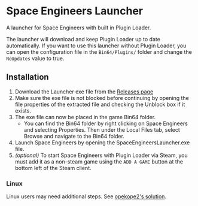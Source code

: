 # Space Engineers Launcher

A launcher for Space Engineers with built in Plugin Loader.

The launcher will download and keep Plugin Loader up to date automatically. If you want to use this launcher without Plugin Loader, you can open the configuration file in the `Bin64/Plugins/` folder and change the `NoUpdates` value to true.

## Installation

1. Download the Launcher exe file from the [Releases page](https://github.com/sepluginloader/SpaceEngineersLauncher/releases/latest)
2. Make sure the exe file is not blocked before continuing by opening the file properties of the extracted file and checking the Unblock box if it exists. 
3. The exe file can now be placed in the game Bin64 folder.
	- You can find the Bin64 folder by right clicking on Space Engineers and selecting Properties. Then under the Local Files tab, select Browse and navigate to the Bin64 folder. 
4. Launch Space Engineers by opening the SpaceEngineersLauncher.exe file. 
5. *(optional)* To start Space Engineers with Plugin Loader via Steam, you must add it as a non-steam game using the `ADD A GAME` button at the bottom left of the Steam client.

### Linux

Linux users may need additional steps. See [opekope2's solution](https://gist.github.com/opekope2/e02db7e526dadff0813a6ea2aebf820b).
